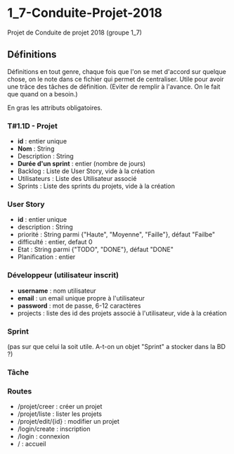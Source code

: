 # 1_7-Conduite-Projet-2018
Projet de Conduite de projet 2018 (groupe 1_7)

## Définitions
Définitions en tout genre, chaque fois que l'on se met d'accord sur quelque chose, on le note dans ce fichier qui permet de centraliser. Utile pour avoir une trâce des tâches de définition.
(Eviter de remplir à l'avance. On le fait que quand on a besoin.)

En gras les attributs obligatoires.

### T#1.1D - Projet
* __id__ : entier unique
* __Nom__ : String
* Description : String
* __Durée d'un sprint__ : entier (nombre de jours)
* Backlog : Liste de User Story, vide à la création
* Utilisateurs : Liste des Utilisateur associé
* Sprints : Liste des sprints du projets, vide à la création

### User Story
* __id__ : entier unique
* description : String
* priorité : String parmi {"Haute", "Moyenne", "Faille"}, défaut "Failbe"
* difficulté : entier, defaut 0
* Etat : String parmi {"TODO", "DONE"}, défaut "DONE"
* Planification : entier

### Développeur (utilisateur inscrit)
* __username__ : nom utilisateur
* __email__ : un email unique propre à l'utilisateur
* __password__ : mot de passe, 6-12 caractères
* projects : liste des id des projets associé à l'utilisateur, vide à la création

### Sprint
(pas sur que celui la soit utile. A-t-on un objet "Sprint" a stocker dans la BD ?)

### Tâche

### Routes
* /projet/creer : créer un projet
* /projet/liste : lister les projets
* /projet/edit/{id} : modifier un projet
* /login/create : inscription
* /login : connexion
* / : accueil

